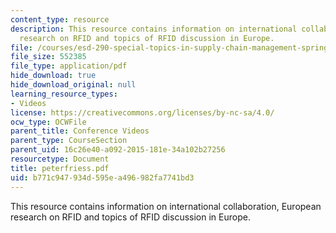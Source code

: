```yaml
---
content_type: resource
description: This resource contains information on international collaboration, European
  research on RFID and topics of RFID discussion in Europe.
file: /courses/esd-290-special-topics-in-supply-chain-management-spring-2005/b771c947934d595ea496982fa7741bd3_peterfriess.pdf
file_size: 552385
file_type: application/pdf
hide_download: true
hide_download_original: null
learning_resource_types:
- Videos
license: https://creativecommons.org/licenses/by-nc-sa/4.0/
ocw_type: OCWFile
parent_title: Conference Videos
parent_type: CourseSection
parent_uid: 16c26e40-a092-2015-181e-34a102b27256
resourcetype: Document
title: peterfriess.pdf
uid: b771c947-934d-595e-a496-982fa7741bd3
---
```

This resource contains information on international collaboration, European research on RFID and topics of RFID discussion in Europe.